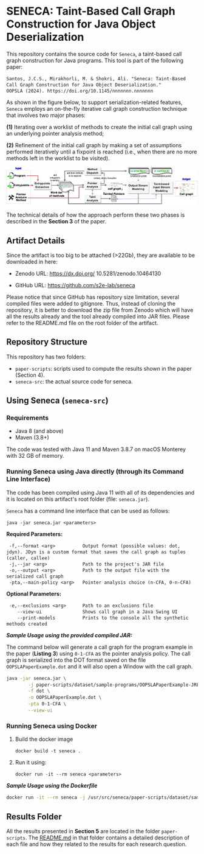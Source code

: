# SENECA: Taint-Based Call Graph Construction for Java Object Deserialization

This repository contains the source code for `Seneca`, a taint-based call graph construction for Java programs. This tool is part of the following paper:

```
Santos, J.C.S., Mirakhorli, M. & Shokri, Ali. "Seneca: Taint-Based Call Graph Construction for Java Object Deserialization."
OOPSLA (2024). https://doi.org/10.1145/nnnnnnn.nnnnnnn
```


As shown in the figure below, to support serialization-related features, `Seneca` employs an on-the-fly iterative call graph construction technique that involves two major phases: 

**(1)** Iterating over a worklist of methods to create the initial call graph using an underlying pointer analysis method; 

**(2)** Refinement of the initial call graph by making a set of assumptions performed iteratively until a fixpoint is reached (i.e., when there are no more methods left in the worklist to
be visited).

![An overview of Seneca](seneca.png)




The technical details of how the approach perform these two phases is described in the **Section 3** of the paper.

## Artifact Details
Since the artifact is too big to be attached (>22Gb), they are available to be downloaded in here:


- Zenodo URL: https://dx.doi.org/ 10.5281/zenodo.10464130 

- GitHub URL: https://github.com/s2e-lab/seneca 

Please notice that since GitHub has repository size limitation, several compiled files were added to gitignore. Thus, instead of cloning the repository, it is better to download the zip file from Zenodo which will have all the results already and the tool already compiled into JAR files. Please refer to the README.md file on the root folder of the artifact.



## Repository Structure

This repository has two folders:

- `paper-scripts`: scripts used to compute the results shown in the paper (Section 4).
- `seneca-src`: the actual source code for seneca.



## Using Seneca (`seneca-src`)


### Requirements
- Java 8 (and above)
- Maven (3.8+) 

The code was tested with Java 11 and Maven 3.8.7 on macOS Monterey with 32 GB  of memory.



### Running Seneca using Java directly (through its Command Line Interface)

The code has been compiled using Java 11 with all of its dependencies and it is located on this artifact's root folder (file: `seneca.jar`).

`Seneca` has a command line interface that can be used as follows:

```
java -jar seneca.jar <parameters>
```

**Required Parameters:**

```
 -f,--format <arg>          Output format (possible values: dot, jdyn). JDyn is a custom format that saves the call graph as tuples (caller, callee)
 -j,--jar <arg>             Path to the project's JAR file 
 -o,--output <arg>          Path to the output file with the serialized call graph
 -pta,--main-policy <arg>   Pointer analysis choice (n-CFA, 0-n-CFA)
```

**Optional Parameters:**

```
 -e,--exclusions <arg>      Path to an exclusions file
    --view-ui               Shows call graph in a Java Swing UI
    --print-models          Prints to the console all the synthetic methods created
```



***Sample Usage using the provided compiled JAR:***

The command below will generate a call graph for the program example in the paper (**Listing 3**) using `0-1-CFA` as the pointer analysis policy. The call graph is serialized into the DOT format saved on the file `OOPSLAPaperExample.dot` and it will also open a Window with the call graph.

```bash
java -jar seneca.jar \
		-j paper-scripts/dataset/sample-programs/OOPSLAPaperExample-JRE1.7.jar \
		-f dot \
		-o OOPSLAPaperExample.dot \
		-pta 0-1-CFA \
		--view-ui
```



### Running Seneca using Docker

1. Build the docker image

	```
	docker build -t seneca .
	```

2. Run it using:

	```
	docker run -it --rm seneca <parameters>
	```



***Sample Usage using the Dockerfile***



```bash
docker run -it --rm seneca -j /usr/src/seneca/paper-scripts/dataset/sample-programs/OOPSLAPaperExample-JRE1.7.jar -f dot -o OOPSLAPaperExample.dot -pta 0-1-CFA 
```



## Results Folder

All the results presented in **Section 5** are located in the folder `paper-scripts`.
The [README.md](paper-scripts/README.md) in that folder contains a detailed description of each file and how they related to the results for each research question.


